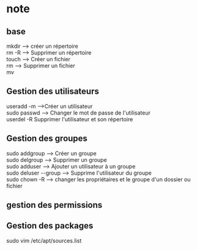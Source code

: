 # note 

## base

mkdir <creerUnRepertpore> --> créer un répertoire<br>
rm -R <NomDuRepertoire> --> Supprimer un répertoire<br>
touch <NomDuFichier> --> Créer un fichier<br>
rm <NomDuFichier> --> Supprimer un fichier<br>
mv <pathDuFichierOuDossier> <PathDestination><br>

## Gestion des utilisateurs
useradd -m <NomDuUser> -->Créer un utilisateur<br> 
sudo passwd <user> --> Changer le mot de passe de l'utilisateur<br>
userdel -R <user> Supprimer l'utilisateur et son répertoire<br>

## Gestion des groupes
sudo addgroup <NomDuGroupe> --> Créer un groupe<br>
sudo delgroup <SupprimerUnGroupe> --> Supprimer un groupe<br>
sudo adduser <NomUtilisateur> <NomGroupe> --> Ajouter un utilisateur à un groupe<br>
sudo deluser <nomUtilisateur> --group <NomDuGroupe> --> Supprime l'utilisateur du groupe<br>
sudo chown -R <NomUtilisateur> <NomGroupe> <DossierouFichier> --> changer les propriétaires et le groupe d'un dossier ou fichier<br>

## gestion des permissions

## Gestion des packages
sudo vim /etc/apt/sources.list 
